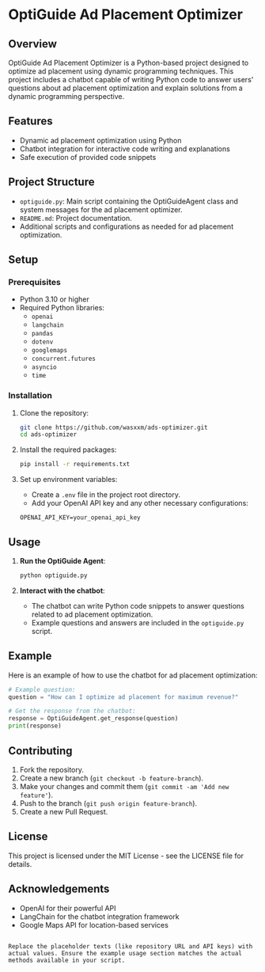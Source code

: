 # OptiGuide Ad Placement Optimizer

## Overview

OptiGuide Ad Placement Optimizer is a Python-based project designed to optimize ad placement using dynamic programming techniques. This project includes a chatbot capable of writing Python code to answer users' questions about ad placement optimization and explain solutions from a dynamic programming perspective.

## Features

- Dynamic ad placement optimization using Python
- Chatbot integration for interactive code writing and explanations
- Safe execution of provided code snippets

## Project Structure

- `optiguide.py`: Main script containing the OptiGuideAgent class and system messages for the ad placement optimizer.
- `README.md`: Project documentation.
- Additional scripts and configurations as needed for ad placement optimization.

## Setup

### Prerequisites

- Python 3.10 or higher
- Required Python libraries: 
  - `openai`
  - `langchain`
  - `pandas`
  - `dotenv`
  - `googlemaps`
  - `concurrent.futures`
  - `asyncio`
  - `time`

### Installation

1. Clone the repository:
    ```sh
    git clone https://github.com/wasxxm/ads-optimizer.git
    cd ads-optimizer
    ```

2. Install the required packages:
    ```sh
    pip install -r requirements.txt
    ```

3. Set up environment variables:
    - Create a `.env` file in the project root directory.
    - Add your OpenAI API key and any other necessary configurations:
    ```env
    OPENAI_API_KEY=your_openai_api_key
    ```

## Usage

1. **Run the OptiGuide Agent**:
    ```sh
    python optiguide.py
    ```

2. **Interact with the chatbot**:
    - The chatbot can write Python code snippets to answer questions related to ad placement optimization.
    - Example questions and answers are included in the `optiguide.py` script.

## Example

Here is an example of how to use the chatbot for ad placement optimization:

```python
# Example question:
question = "How can I optimize ad placement for maximum revenue?"

# Get the response from the chatbot:
response = OptiGuideAgent.get_response(question)
print(response)
```

## Contributing

1. Fork the repository.
2. Create a new branch (`git checkout -b feature-branch`).
3. Make your changes and commit them (`git commit -am 'Add new feature'`).
4. Push to the branch (`git push origin feature-branch`).
5. Create a new Pull Request.

## License

This project is licensed under the MIT License - see the LICENSE file for details.

## Acknowledgements

- OpenAI for their powerful API
- LangChain for the chatbot integration framework
- Google Maps API for location-based services
```

Replace the placeholder texts (like repository URL and API keys) with actual values. Ensure the example usage section matches the actual methods available in your script.
